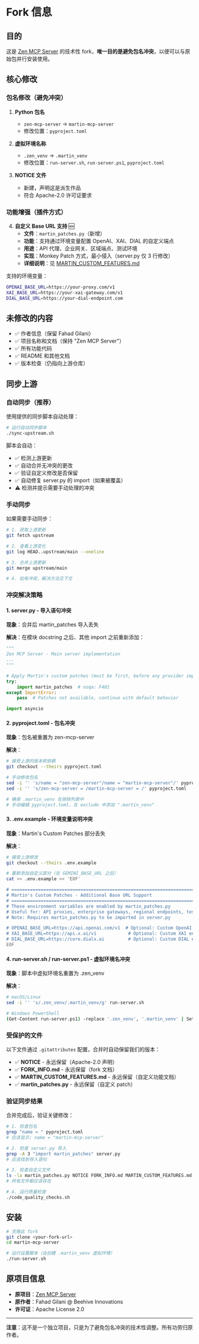 # Fork 信息

## 目的

这是 [Zen MCP Server](https://github.com/BeehiveInnovations/zen-mcp-server) 的技术性 fork，**唯一目的是避免包名冲突**，以便可以与原始包并行安装使用。

## 核心修改

### 包名修改（避免冲突）

1. **Python 包名**
   - `zen-mcp-server` → `martin-mcp-server`
   - 修改位置：`pyproject.toml`

2. **虚拟环境名称**
   - `.zen_venv` → `.martin_venv`
   - 修改位置：`run-server.sh`, `run-server.ps1`, `pyproject.toml`

3. **NOTICE 文件**
   - 新建，声明这是派生作品
   - 符合 Apache-2.0 许可证要求

### 功能增强（插件方式）

4. **自定义 Base URL 支持** 🆕
   - **文件**：`martin_patches.py`（新增）
   - **功能**：支持通过环境变量配置 OpenAI、XAI、DIAL 的自定义端点
   - **用途**：API 代理、企业网关、区域端点、测试环境
   - **实现**：Monkey Patch 方式，最小侵入（server.py 仅 3 行修改）
   - **详细说明**：见 [MARTIN_CUSTOM_FEATURES.md](MARTIN_CUSTOM_FEATURES.md)

支持的环境变量：
```bash
OPENAI_BASE_URL=https://your-proxy.com/v1
XAI_BASE_URL=https://your-xai-gateway.com/v1
DIAL_BASE_URL=https://your-dial-endpoint.com
```

## 未修改的内容

- ✅ 作者信息（保留 Fahad Gilani）
- ✅ 项目名称和文档（保持 "Zen MCP Server"）
- ✅ 所有功能代码
- ✅ README 和其他文档
- ✅ 版本检查（仍指向上游仓库）

## 同步上游

### 自动同步（推荐）

使用提供的同步脚本自动处理：

```bash
# 运行自动同步脚本
./sync-upstream.sh
```

脚本会自动：
- ✅ 检测上游更新
- ✅ 自动合并无冲突的更改
- ✅ 验证自定义修改是否保留
- ✅ 自动修复 server.py 的 import（如果被覆盖）
- ⚠️ 检测并提示需要手动处理的冲突

### 手动同步

如果需要手动同步：

```bash
# 1. 获取上游更新
git fetch upstream

# 2. 查看上游变化
git log HEAD..upstream/main --oneline

# 3. 合并上游更新
git merge upstream/main

# 4. 如有冲突，解决方法见下文
```

### 冲突解决策略

#### 1. server.py - 导入语句冲突

**现象**：合并后 martin_patches 导入丢失

**解决**：在模块 docstring 之后、其他 import 之前重新添加：

```python
"""
Zen MCP Server - Main server implementation
...
"""

# Apply Martin's custom patches (must be first, before any provider imports)
try:
    import martin_patches  # noqa: F401
except ImportError:
    pass  # Patches not available, continue with default behavior

import asyncio
```

#### 2. pyproject.toml - 包名冲突

**现象**：包名被重置为 zen-mcp-server

**解决**：
```bash
# 接受上游的版本和依赖
git checkout --theirs pyproject.toml

# 手动修改包名
sed -i '' 's/name = "zen-mcp-server"/name = "martin-mcp-server"/' pyproject.toml
sed -i '' 's/zen-mcp-server = /martin-mcp-server = /' pyproject.toml

# 确保 .martin_venv 在排除列表中
# 手动编辑 pyproject.toml，在 exclude 中添加 ".martin_venv"
```

#### 3. .env.example - 环境变量说明冲突

**现象**：Martin's Custom Patches 部分丢失

**解决**：
```bash
# 接受上游修改
git checkout --theirs .env.example

# 重新添加自定义部分（在 GEMINI_BASE_URL 之后）
cat >> .env.example << 'EOF'

# ============================================================================
# Martin's Custom Patches - Additional Base URL Support
# ============================================================================
# These environment variables are enabled by martin_patches.py
# Useful for: API proxies, enterprise gateways, regional endpoints, testing
# Note: Requires martin_patches.py to be imported in server.py

# OPENAI_BASE_URL=https://api.openai.com/v1  # Optional: Custom OpenAI endpoint
# XAI_BASE_URL=https://api.x.ai/v1            # Optional: Custom XAI endpoint
# DIAL_BASE_URL=https://core.dialx.ai         # Optional: Custom DIAL endpoint
EOF
```

#### 4. run-server.sh / run-server.ps1 - 虚拟环境名冲突

**现象**：脚本中虚拟环境名重置为 .zen_venv

**解决**：
```bash
# macOS/Linux
sed -i '' 's/.zen_venv/.martin_venv/g' run-server.sh

# Windows PowerShell
(Get-Content run-server.ps1) -replace '.zen_venv', '.martin_venv' | Set-Content run-server.ps1
```

### 受保护的文件

以下文件通过 `.gitattributes` 配置，合并时自动保留我们的版本：

- ✅ **NOTICE** - 永远保留（Apache-2.0 声明）
- ✅ **FORK_INFO.md** - 永远保留（fork 文档）
- ✅ **MARTIN_CUSTOM_FEATURES.md** - 永远保留（自定义功能文档）
- ✅ **martin_patches.py** - 永远保留（自定义 patch）

### 验证同步结果

合并完成后，验证关键修改：

```bash
# 1. 检查包名
grep "name = " pyproject.toml
# 应该显示: name = "martin-mcp-server"

# 2. 检查 server.py 导入
grep -A 3 "import martin_patches" server.py
# 应该找到导入语句

# 3. 检查自定义文件
ls -la martin_patches.py NOTICE FORK_INFO.md MARTIN_CUSTOM_FEATURES.md
# 所有文件都应该存在

# 4. 运行质量检查
./code_quality_checks.sh
```

## 安装

```bash
# 克隆此 fork
git clone <your-fork-url>
cd martin-mcp-server

# 运行设置脚本（会创建 .martin_venv 虚拟环境）
./run-server.sh
```

## 原项目信息

- **原项目**：[Zen MCP Server](https://github.com/BeehiveInnovations/zen-mcp-server)
- **原作者**：Fahad Gilani @ Beehive Innovations
- **许可证**：Apache License 2.0

---

**注意**：这不是一个独立项目，只是为了避免包名冲突的技术性调整。所有功劳归原作者。
